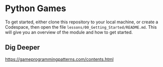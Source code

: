 # Python Games

To get started, either clone this repository to your local machine, or create a
Codespace, then open the file `lessons/00_Getting_Started/README.md`. This will
give you an overview of the module and how to get started.



## Dig Deeper

https://gameprogrammingpatterns.com/contents.html